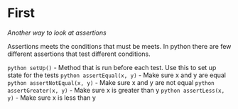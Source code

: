# First
*Another way to look at assertions*

Assertions meets the conditions that must be meets.
In python there are few different assertions that test different conditions.

```python setUp()``` - Method that is run before each test. Use this to set up state for the tests
```python assertEqual(x, y)``` - Make sure x and y are equal
```python assertNotEqual(x, y)``` - Make sure x and y are not equal
```python assertGreater(x, y)``` - Make sure x is greater than y
```python assertLess(x, y)``` - Make sure x is less than y
